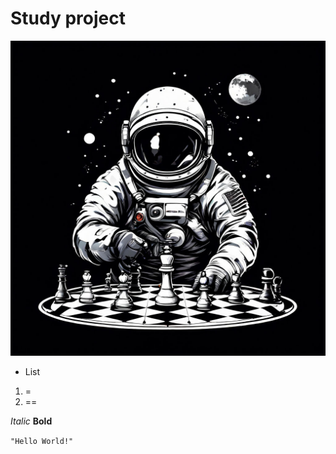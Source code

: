 # Study project

![img](./src/image/chessbw.jpeg)

- List
1. =
2. ==

_Italic_
**Bold**

`"Hello World!"`
